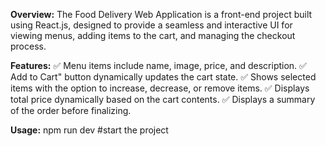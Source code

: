 
**Overview:**
              The Food Delivery Web Application is a front-end project built using React.js, designed to provide a seamless and interactive UI for viewing menus, adding items to the cart, and managing the checkout process.

**Features:**
             ✅ Menu items include name, image, price, and description.
             ✅ Add to Cart" button dynamically updates the cart state.
             ✅ Shows selected items with the option to increase, decrease, or remove items.
             ✅ Displays total price dynamically based on the cart contents.
             ✅ Displays a summary of the order before finalizing.

**Usage:**
            npm run dev #start the project
